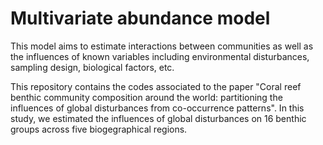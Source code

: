 # Multivariate abundance model

This model aims to estimate interactions between communities as well as the influences of known variables including environmental disturbances, sampling design, biological factors, etc.

This repository contains the codes associated to the paper "Coral reef benthic community composition around the world: partitioning the influences of global disturbances from co-occurrence patterns". In this study, we estimated the influences of global disturbances on 16 benthic groups across five biogegraphical regions.
